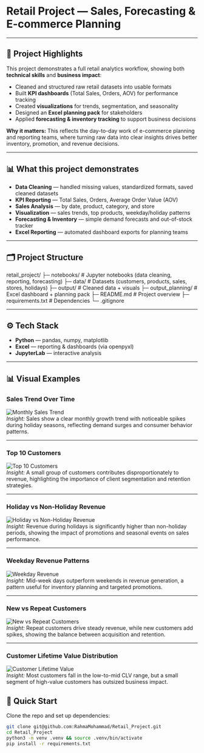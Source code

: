 # Retail Project — Sales, Forecasting & E-commerce Planning

---

## 🌟 Project Highlights

This project demonstrates a full retail analytics workflow, showing both **technical skills** and **business impact**:

- Cleaned and structured raw retail datasets into usable formats
- Built **KPI dashboards** (Total Sales, Orders, AOV) for performance tracking
- Created **visualizations** for trends, segmentation, and seasonality
- Designed an **Excel planning pack** for stakeholders
- Applied **forecasting & inventory tracking** to support business decisions

**Why it matters:** This reflects the day-to-day work of e-commerce planning and reporting teams, where turning raw data into clear insights drives better inventory, promotion, and revenue decisions.

---

## 📊 What this project demonstrates
- **Data Cleaning** — handled missing values, standardized formats, saved cleaned datasets
- **KPI Reporting** — Total Sales, Orders, Average Order Value (AOV)
- **Sales Analysis** — by date, product, category, and store
- **Visualization** — sales trends, top products, weekday/holiday patterns
- **Forecasting & Inventory** — simple demand forecasts and out-of-stock tracker
- **Excel Reporting** — automated dashboard exports for planning teams

---

## 🗂 Project Structure
retail_project/
├─ notebooks/ # Jupyter notebooks (data cleaning, reporting, forecasting)
├─ data/ # Datasets (customers, products, sales, stores, holidays)
├─ output/ # Cleaned data + visuals
├─ output_planning/ # Excel dashboard + planning pack
├─ README.md # Project overview
├─ requirements.txt # Dependencies
└─ .gitignore


---

## ⚙️ Tech Stack
- **Python** — pandas, numpy, matplotlib
- **Excel** — reporting & dashboards (via openpyxl)
- **JupyterLab** — interactive analysis

---

## 📊 Visual Examples

### Sales Trend Over Time
![Monthly Sales Trend](./output/fig_monthly_revenue.png)  
*Insight:* Sales show a clear monthly growth trend with noticeable spikes during holiday seasons, reflecting demand surges and consumer behavior patterns.  

---

### Top 10 Customers
![Top 10 Customers](./output/fig_top10_customers.png)  
*Insight:* A small group of customers contributes disproportionately to revenue, highlighting the importance of client segmentation and retention strategies.  

---

### Holiday vs Non-Holiday Revenue
![Holiday vs Non-Holiday Revenue](./output/fig_holiday_vs_non.png)  
*Insight:* Revenue during holidays is significantly higher than non-holiday periods, showing the impact of promotions and seasonal events on sales performance.  

---

### Weekday Revenue Patterns
![Weekday Revenue](./output/fig_weekday_revenue.png)  
*Insight:* Mid-week days outperform weekends in revenue generation, a pattern useful for inventory planning and targeted promotions.  

---

### New vs Repeat Customers
![New vs Repeat Customers](./output/fig_new_vs_repeat.png)  
*Insight:* Repeat customers drive steady revenue, while new customers add spikes, showing the balance between acquisition and retention.  

---

### Customer Lifetime Value Distribution
![Customer Lifetime Value](./output/fig_clv_hist.png)  
*Insight:* Most customers fall in the low-to-mid CLV range, but a small segment of high-value customers has outsized business impact.  


## 🚀 Quick Start
Clone the repo and set up dependencies:
```bash
git clone git@github.com:RahmaMohammad/Retail_Project.git
cd Retail_Project
python3 -m venv .venv && source .venv/bin/activate
pip install -r requirements.txt
 
